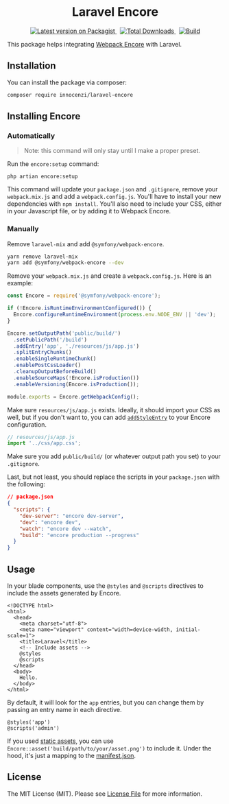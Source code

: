 <p align="center">
  <h1 align="center">Laravel Encore</h1>
  <p align="center">
    <a href="https://packagist.org/packages/innocenzi/laravel-encore">
      <img alt="Latest version on Packagist" src="https://img.shields.io/packagist/v/innocenzi/laravel-encore.svg" />
    </a>
    &nbsp;
    <a href="https://packagist.org/packages/innocenzi/laravel-encore">
      <img alt="Total Downloads" src="https://img.shields.io/packagist/dt/innocenzi/laravel-encore.svg" />
    </a>
    &nbsp;
    <a href="https://github.com/innocenzi/laravel-encore/actions">
      <img alt="Build" src="https://github.com/innocenzi/laravel-encore/workflows/CI/badge.svg" />
    </a>
  </p>
</p>

This package helps integrating [Webpack Encore](https://symfony.com/doc/current/frontend/encore) with Laravel.

## Installation

You can install the package via composer:

```bash
composer require innocenzi/laravel-encore
```

## Installing Encore

### Automatically

> Note: this command will only stay until I make a proper preset.

Run the `encore:setup` command:

```shell
php artian encore:setup
```

This command will update your `package.json` and `.gitignore`, remove your `webpack.mix.js` and add a `webpack.config.js`.
You'll have to install your new dependencies with `npm install`. You'll also need to include your CSS, either in your Javascript file, or by adding it to Webpack Encore.

### Manually

Remove `laravel-mix` and add `@symfony/webpack-encore`.

```bash
yarn remove laravel-mix
yarn add @symfony/webpack-encore --dev
```

Remove your `webpack.mix.js` and create a `webpack.config.js`. Here is an example:

```js
const Encore = require('@symfony/webpack-encore');

if (!Encore.isRuntimeEnvironmentConfigured()) {
  Encore.configureRuntimeEnvironment(process.env.NODE_ENV || 'dev');
}

Encore.setOutputPath('public/build/')
  .setPublicPath('/build')
  .addEntry('app', './resources/js/app.js')
  .splitEntryChunks()
  .enableSingleRuntimeChunk()
  .enablePostCssLoader()
  .cleanupOutputBeforeBuild()
  .enableSourceMaps(!Encore.isProduction())
  .enableVersioning(Encore.isProduction());

module.exports = Encore.getWebpackConfig();
```

Make sure `resources/js/app.js` exists. Ideally, it should import your CSS as well, but if you don't want to, you can add [`addStyleEntry`](https://symfony.com/doc/current/frontend/encore/simple-example.html#compiling-only-a-css-file) to your Encore configuration.

```js
// resources/js/app.js
import '../css/app.css';
```

Make sure you add `public/build/` (or whatever output path you set) to your `.gitignore`.

Last, but not least, you should replace the scripts in your `package.json` with the following:

```json
// package.json
{
  "scripts": {
    "dev-server": "encore dev-server",
    "dev": "encore dev",
    "watch": "encore dev --watch",
    "build": "encore production --progress"
  }
}
```

## Usage

In your blade components, use the `@styles` and `@scripts` directives to include the assets generated by Encore.

```blade
<!DOCTYPE html>
<html>
  <head>
    <meta charset="utf-8">
    <meta name="viewport" content="width=device-width, initial-scale=1">
    <title>Laravel</title>
    <!-- Include assets -->
    @styles
    @scripts
  </head>
  <body>
    Hello.
  </body>
</html>
```

By default, it will look for the `app` entries, but you can change them by passing an entry name in each directive.

```blade
@styles('app')
@scripts('admin')
```

If you used [static assets](https://symfony.com/doc/current/frontend/encore/copy-files.html), you can use `Encore::asset('build/path/to/your/asset.png')` to include it. Under the hood, it's just a mapping to the [manifest.json](https://symfony.com/doc/current/frontend/encore/versioning.html).

## License

The MIT License (MIT). Please see [License File](LICENSE.md) for more information.
